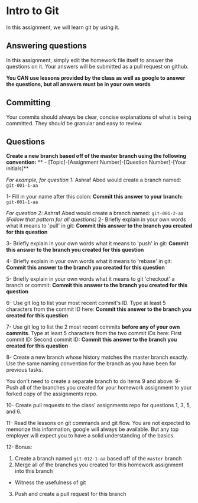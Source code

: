 # Intro to Git
In this assignment, we will learn git by using it.

## Answering questions
In this assignment, simply edit the homework file itself to answer the questions on it. Your answers will be submitted as a pull request on github.

**You CAN use lessons provided by the class as well as google to answer the questions, but all answers must be in your own words**

## Committing
Your commits should always be clear, concise explanations of what is being committed. They should be granular and easy to review.

## Questions
**Create a new branch based off of the master branch using the following convention:**
** - [Topic]-[Assignment Number]-[Question Number]-[Your initials]**

*For example, for question 1:*
Ashraf Abed would create a branch named: ```git-001-1-aa```

1- Fill in your name after this colon: 
**Commit this answer to your branch:** ```git-001-1-aa```

*For question 2:*
Ashraf Abed would create a branch named: ```git-001-2-aa```
*(Follow that pattern for all questions)*
2- Briefly explain in your own words what it means to 'pull' in git:
**Commit this answer to the branch you created for this question**

3- Briefly explain in your own words what it means to 'push' in git:
**Commit this answer to the branch you created for this question**

4- Briefly explain in your own words what it means to 'rebase' in git:
**Commit this answer to the branch you created for this question**

5- Briefly explain in your own words what it means to git 'checkout' a branch or commit:
**Commit this answer to the branch you created for this question**

6- Use git log to list your most recent commit's ID. Type at least 5 characters from the commit ID here:
**Commit this answer to the branch you created for this question**

7- Use git log to list the 2 most recent commits **before any of your own commits**. Type at least 5 characters from the two commit IDs here:
First commit ID:
Second commit ID:
**Commit this answer to the branch you created for this question**

8- Create a new branch whose history matches the master branch exactly. Use the same naming convention for the branch as you have been for previous tasks.

You don't need to create a separate branch to do items 9 and above:
9- Push all of the branches you created for your homework assignment to your forked copy of the assignments repo.

10- Create pull requests to the class' assignments repo for questions 1, 3, 5, and 6.

11- Read the lessons on git commands and git flow. You are not expected to memorize this information, google will always be available. But any top employer will expect you to have a solid understanding of the basics.

12- Bonus:
1. Create a branch named ```git-012-1-aa``` based off of the `master` branch
2. Merge all of the branches you created for this homework assignment into this branch
  - Witness the usefulness of git
3. Push and create a pull request for this branch
